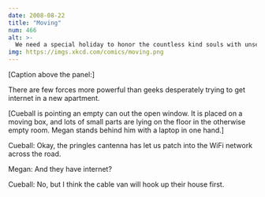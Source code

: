 ```yaml
---
date: 2008-08-22
title: "Moving"
num: 466
alt: >-
  We need a special holiday to honor the countless kind souls with unsecured networks named 'linksys'.
img: https://imgs.xkcd.com/comics/moving.png
---
```

[Caption above the panel:]

There are few forces more powerful than geeks desperately trying to get internet in a new apartment.

[Cueball is pointing an empty can out the open window. It is placed on a moving box, and lots of small parts are lying on the floor in the otherwise empty room. Megan stands behind him with a laptop in one hand.]

Cueball: Okay, the pringles cantenna has let us patch into the WiFi network across the road.

Megan: And they have internet?

Cueball: No, but I think the cable van will hook up their house first.